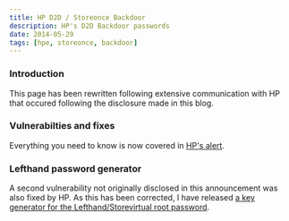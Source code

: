 ```yaml
---
title: HP D2D / Storeonce Backdoor
description: HP's D2D Backdoor passwords
date: 2014-05-29
tags: [hpe, storeonce, backdoor]
---
```


### Introduction
This page has been rewritten following extensive communication with HP that occured following the disclosure made in this blog.

### Vulnerabilties and fixes
Everything you need to know is now covered in [HP's alert](https://h20564.www2.hpe.com/portal/site/hpsc/public/kb/docDisplay/?docId=emr_na-c03813919).

### Lefthand password generator
A second vulnerability not originally disclosed in this announcement was also fixed by HP. As this has been corrected, I have released [a key generator for the Lefthand/Storevirtual root password](https://github.com/technion/lhnskey).

